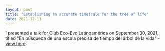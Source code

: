 ```yaml
---
layout: post
title: "Establishing an accurate timescale for the tree of life"
date: 2021-12-13
---
```

I presented a talk for Club Eco-Evo Latinoamérica on September 30, 2021, titled "En búsqueda de una escala precisa de tiempo del árbol de la vida" - <a href="https://www.youtube.com/watch?v=uHmd8fQD294&t=3206s">view here</a>. 
